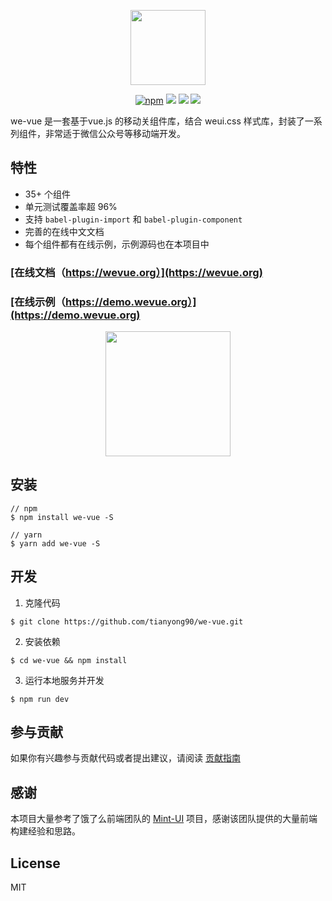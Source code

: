 <p align="center">
  <img width="120" height="120" src="https://raw.githubusercontent.com/tianyong90/we-vue/master/img/logo.png">
</p>

<p align="center">
  <a href="https://www.npmjs.com/package/we-vue"><img src="https://img.shields.io/npm/v/we-vue.svg" alt="npm"></a>
  <a href="https://npmjs.org/package/we-vue"><img src="https://circleci.com/gh/tianyong90/we-vue/tree/master.png?style=shield"></a>
  <a href="https://github.com/standard/standard"><img src="https://img.shields.io/badge/code_style-standard-brightgreen.svg"></a>
  <a href="https://codecov.io/github/tianyong90/we-vue?branch=master"><img src="https://img.shields.io/codecov/c/github/tianyong90/we-vue/master.svg"></a>
</p>

we-vue 是一套基于vue.js 的移动关组件库，结合 weui.css 样式库，封装了一系列组件，非常适于微信公众号等移动端开发。

## 特性

* 35+ 个组件
* 单元测试覆盖率超 96%
* 支持 `babel-plugin-import` 和 `babel-plugin-component`
* 完善的在线中文文档
* 每个组件都有在线示例，示例源码也在本项目中

### [在线文档（https://wevue.org）](https://wevue.org)

### [在线示例（https://demo.wevue.org）](https://demo.wevue.org)

<div align="center">
  <img src="https://raw.githubusercontent.com/tianyong90/we-vue/master/img/qrcode-demo.png" width="200">
</div>

## 安装

```shell
// npm
$ npm install we-vue -S

// yarn
$ yarn add we-vue -S
```

## 开发

1. 克隆代码

```shell
$ git clone https://github.com/tianyong90/we-vue.git
```

2. 安装依赖

```shell
$ cd we-vue && npm install
```

3. 运行本地服务并开发

```shell
$ npm run dev
```

## 参与贡献

如果你有兴趣参与贡献代码或者提出建议，请阅读 [贡献指南](https://github.com/tianyong90/we-vue/blob/master/.github/CONTRIBUTING.md)

## 感谢

本项目大量参考了饿了么前端团队的 [Mint-UI](https://github.com/ElemeFE/mint-ui) 项目，感谢该团队提供的大量前端构建经验和思路。

## License

MIT
